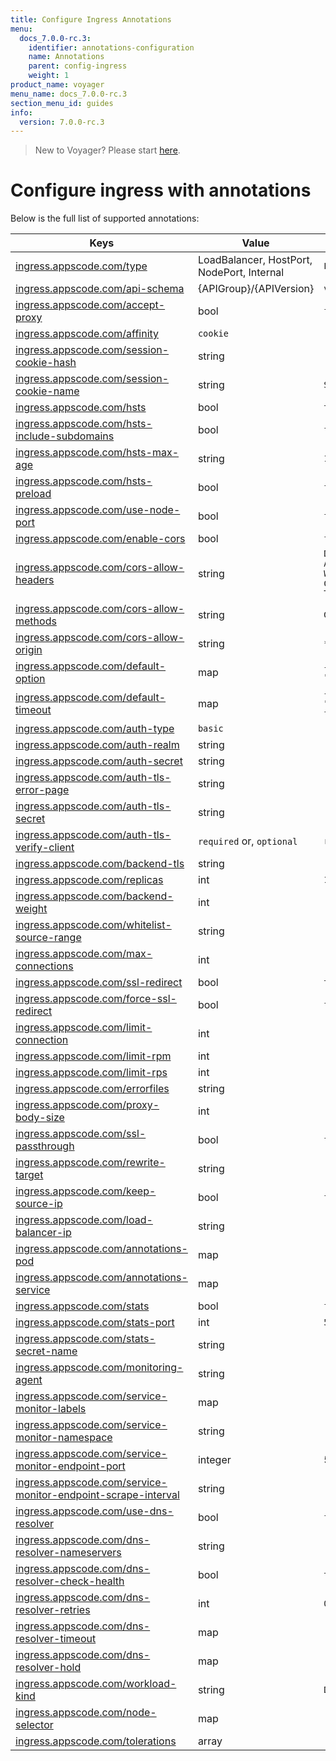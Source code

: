 ```yaml
---
title: Configure Ingress Annotations
menu:
  docs_7.0.0-rc.3:
    identifier: annotations-configuration
    name: Annotations
    parent: config-ingress
    weight: 1
product_name: voyager
menu_name: docs_7.0.0-rc.3
section_menu_id: guides
info:
  version: 7.0.0-rc.3
---
```


> New to Voyager? Please start [here](/docs/7.0.0-rc.3/concepts/overview).

# Configure ingress with annotations

Below is the full list of supported annotations:

|  Keys  |   Value   |  Default |
|--------|-----------|----------|
| [ingress.appscode.com/type](/docs/7.0.0-rc.3/concepts/README) | LoadBalancer, HostPort, NodePort, Internal | `LoadBalancer` |
| [ingress.appscode.com/api-schema](/docs/7.0.0-rc.3/concepts/overview) | {APIGroup}/{APIVersion} | `voyager.appscode.com/v1beta1` |
| [ingress.appscode.com/accept-proxy](/docs/7.0.0-rc.3/guides/ingress/configuration/accept-proxy) | bool | `false` |
| [ingress.appscode.com/affinity](/docs/7.0.0-rc.3/guides/ingress/http/sticky-session) | `cookie` | |
| [ingress.appscode.com/session-cookie-hash](/docs/7.0.0-rc.3/guides/ingress/http/sticky-session) | string | |
| [ingress.appscode.com/session-cookie-name](/docs/7.0.0-rc.3/guides/ingress/http/sticky-session) | string | `SERVERID` |
| [ingress.appscode.com/hsts](/docs/7.0.0-rc.3/guides/ingress/http/hsts) | bool | `true` |
| [ingress.appscode.com/hsts-include-subdomains](/docs/7.0.0-rc.3/guides/ingress/http/hsts) | bool | `false` |
| [ingress.appscode.com/hsts-max-age](/docs/7.0.0-rc.3/guides/ingress/http/hsts) | string | `15768000` |
| [ingress.appscode.com/hsts-preload](/docs/7.0.0-rc.3/guides/ingress/http/hsts) | bool | `false` |
| [ingress.appscode.com/use-node-port](/docs/7.0.0-rc.3/concepts/ingress-types/nodeport) | bool | `false` |
| [ingress.appscode.com/enable-cors](/docs/7.0.0-rc.3/guides/ingress/http/cors) | bool | `false` |
| [ingress.appscode.com/cors-allow-headers](/docs/7.0.0-rc.3/guides/ingress/http/cors) | string | `DNT,X-CustomHeader,Keep-Alive,User-Agent,X-Requested-With,If-Modified-Since,Cache-Control,Content-Type,Authorization` |
| [ingress.appscode.com/cors-allow-methods](/docs/7.0.0-rc.3/guides/ingress/http/cors) | string | `GET,PUT,POST,DELETE,PATCH,OPTIONS` |
| [ingress.appscode.com/cors-allow-origin](/docs/7.0.0-rc.3/guides/ingress/http/cors) | string | `*` |
| [ingress.appscode.com/default-option](/docs/7.0.0-rc.3/guides/ingress/configuration/default-options) | map | `{"http-server-close": "true", "dontlognull": "true"}` |
| [ingress.appscode.com/default-timeout](/docs/7.0.0-rc.3/guides/ingress/configuration/default-timeouts) | map | `{"connect": "50s", "server": "50s", "client": "50s", "client-fin": "50s", "tunnel": "50s"}` |
| [ingress.appscode.com/auth-type](/docs/7.0.0-rc.3/guides/ingress/security/basic-auth) | `basic` | |
| [ingress.appscode.com/auth-realm](/docs/7.0.0-rc.3/guides/ingress/security/basic-auth) | string | |
| [ingress.appscode.com/auth-secret](/docs/7.0.0-rc.3/guides/ingress/security/basic-auth) | string | |
| [ingress.appscode.com/auth-tls-error-page](/docs/7.0.0-rc.3/guides/ingress/security/tls-auth) | string | |
| [ingress.appscode.com/auth-tls-secret](/docs/7.0.0-rc.3/guides/ingress/security/tls-auth) | string | |
| [ingress.appscode.com/auth-tls-verify-client](/docs/7.0.0-rc.3/guides/ingress/security/tls-auth) | `required` or, `optional` | `required` |
| [ingress.appscode.com/backend-tls](/docs/7.0.0-rc.3/guides/ingress/tls/backend-tls) | string | |
| [ingress.appscode.com/replicas](/docs/7.0.0-rc.3/guides/ingress/scaling) | int | `1` |
| [ingress.appscode.com/backend-weight](/docs/7.0.0-rc.3/guides/ingress/http/blue-green-deployment) | int | |
| [ingress.appscode.com/whitelist-source-range](/docs/7.0.0-rc.3/guides/ingress/configuration/whitelist) | string | |
| [ingress.appscode.com/max-connections](/docs/7.0.0-rc.3/guides/ingress/configuration/max-connections) | int | |
| [ingress.appscode.com/ssl-redirect](/docs/7.0.0-rc.3/guides/ingress/configuration/ssl-redirect) | bool | `true` |
| [ingress.appscode.com/force-ssl-redirect](/docs/7.0.0-rc.3/guides/ingress/configuration/ssl-redirect) | bool | `false` |
| [ingress.appscode.com/limit-connection](/docs/7.0.0-rc.3/guides/ingress/configuration/rate-limit) | int | |
| [ingress.appscode.com/limit-rpm](/docs/7.0.0-rc.3/guides/ingress/configuration/rate-limit) | int | |
| [ingress.appscode.com/limit-rps](/docs/7.0.0-rc.3/guides/ingress/configuration/rate-limit) | int | |
| [ingress.appscode.com/errorfiles](/docs/7.0.0-rc.3/guides/ingress/configuration/error-files) | string | |
| [ingress.appscode.com/proxy-body-size](/docs/7.0.0-rc.3/guides/ingress/configuration/body-size) | int | |
| [ingress.appscode.com/ssl-passthrough](/docs/7.0.0-rc.3/guides/ingress/configuration/ssl-passthrough) | bool | `false` |
| [ingress.appscode.com/rewrite-target](/docs/7.0.0-rc.3/guides/ingress/configuration/rewrite-target) | string | |
| [ingress.appscode.com/keep-source-ip](/docs/7.0.0-rc.3/guides/ingress/configuration/keep-source-ip) | bool | `false` |
| [ingress.appscode.com/load-balancer-ip](/docs/7.0.0-rc.3/guides/ingress/configuration/loadbalancer-ip) | string | |
| [ingress.appscode.com/annotations-pod](/docs/7.0.0-rc.3/guides/ingress/configuration/pod-annotations) | map | |
| [ingress.appscode.com/annotations-service](/docs/7.0.0-rc.3/guides/ingress/configuration/service-annotations) | map | |
| [ingress.appscode.com/stats](/docs/7.0.0-rc.3/guides/ingress/monitoring/haproxy-stats) | bool | `false` |
| [ingress.appscode.com/stats-port](/docs/7.0.0-rc.3/guides/ingress/monitoring/haproxy-stats) | int | `56789` |
| [ingress.appscode.com/stats-secret-name](/docs/7.0.0-rc.3/guides/ingress/monitoring/haproxy-stats) | string | |
| [ingress.appscode.com/monitoring-agent](/docs/7.0.0-rc.3/guides/ingress/monitoring/using-coreos-prometheus-operator) | string  |         |
| [ingress.appscode.com/service-monitor-labels](/docs/7.0.0-rc.3/guides/ingress/monitoring/using-coreos-prometheus-operator) | map     |         |
| [ingress.appscode.com/service-monitor-namespace](/docs/7.0.0-rc.3/guides/ingress/monitoring/using-coreos-prometheus-operator) | string  |         |
| [ingress.appscode.com/service-monitor-endpoint-port](/docs/7.0.0-rc.3/guides/ingress/monitoring/using-coreos-prometheus-operator) | integer | 56790   |
| [ingress.appscode.com/service-monitor-endpoint-scrape-interval](/docs/7.0.0-rc.3/guides/ingress/monitoring/using-coreos-prometheus-operator) | string  |         |
| [ingress.appscode.com/use-dns-resolver](/docs/7.0.0-rc.3/guides/ingress/http/external-svc#using-external-domain) | bool | `false` |
| [ingress.appscode.com/dns-resolver-nameservers](/docs/7.0.0-rc.3/guides/ingress/http/external-svc#using-external-domain) | string | |
| [ingress.appscode.com/dns-resolver-check-health](/docs/7.0.0-rc.3/guides/ingress/http/external-svc#using-external-domain) | bool | `true` |
| [ingress.appscode.com/dns-resolver-retries](/docs/7.0.0-rc.3/guides/ingress/http/external-svc#using-external-domain) | int | `0` |
| [ingress.appscode.com/dns-resolver-timeout](/docs/7.0.0-rc.3/guides/ingress/http/external-svc#using-external-domain) | map | |
| [ingress.appscode.com/dns-resolver-hold](/docs/7.0.0-rc.3/guides/ingress/http/external-svc#using-external-domain) | map | |
| [ingress.appscode.com/workload-kind](/docs/7.0.0-rc.3/guides/ingress/pod-placement#choosing-workload-kind) | string | `Deployment` |
| [ingress.appscode.com/node-selector](/docs/7.0.0-rc.3/guides/ingress/pod-placement#using-node-selector) | map | |
| [ingress.appscode.com/tolerations](/docs/7.0.0-rc.3/guides/ingress/pod-placement#using-taints-and-toleration) | array | |
